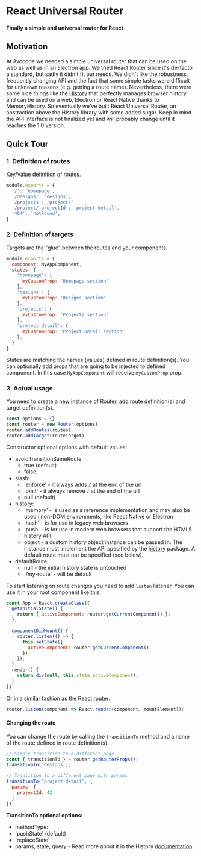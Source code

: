 React Universal Router
============

**Finally a simple and universal router for React**


## Motivation

At Avocode we needed a simple universal router that can be used on the web as well as in an Electron app. We tried React Router since it's de-facto a standard, but sadly it didn't fit our needs. We didn't like the robustness, frequently changing API and the fact that some simple tasks were difficult for unknown reasons (e.g. getting a route name). Nevertheless, there were some nice things like the [History](https://github.com/mjackson/history) that perfectly manages browser history and can be used on a web, Electron or React Native thanks to MemoryHistory.
So eventually we've built React Universal Router, an abstraction above the History library with some added sugar. Keep in mind the API interface is not finalized yet and will probably change until it reaches the 1.0 version.


## Quick Tour

### 1. Definition of routes

Key/Value definition of routes.

```js
module.exports = {
  '/': 'homepage',
  '/designs': 'designs',
  '/projects': 'projects',
  '/project/:projectId': 'project-detail',
  '404': 'notFound',
}
```

### 2. Definition of targets

Targets are the "glue" between the routes and your components.

```js
module.exports = {
  component: MyAppComponent,
  states: {
    'homepage': {
      myCustomProp: 'Homepage section'
    },
    'designs': {
      myCustomProp: 'Designs section'
    },
    'projects': {
      myCustomProp: 'Projects section'
    },
    'project-detail': {
      myCustomProp: 'Project Detail section'
    },
  }
}
```

States are matching the names (values) defined in route definition(s). You can optionally add props that are going to be injected to defined component. In this case `MyAppComponent` will receive `myCustomProp` prop.

### 3. Actual usage

You need to create a new instance of Router, add route definition(s) and target definition(s).

```js
const options = {}
const router = new Router(options)
router.addRoutes(routes)
router.addTarget(routeTarget)
```

Constructor optional options with default values:

 - avoidTransitionSameRoute
    - true (default)
    - false
 - slash:
    - 'enforce' - it always adds `/` at the end of the url
    - 'omit' - it always remove `/` at the end of the url
    - null (default)
 - history:
    - 'memory' - is used as a reference implementation and may also be used i non-DOM environments, like React Native or Electron
    - 'hash' - is for use in legacy web browsers
    - 'push' - is for use in modern web browsers that support the HTML5 history API
    - object - a custom history object instance can be passed in. The instance must implement the API specified by the [history](https://www.npmjs.com/package/history) package. A default route must not be specified (see below).
 - defaultRoute:
    - null - the initial history state is untouched
    - '/my-route' - will be default

To start listening on route changes you need to add `listen` listener.
You can use it in your root component like this:

```js
const App = React.createClass({
  getInitialState() {
    return { activeComponent: router.getCurrentComponent() };
  },

  componentDidMount() {
    router.listen(() => {
      this.setState({
        activeComponent: router.getCurrentComponent()
      });
    });
  },
  render() {
    return div(null, this.state.activeComponent);
  }
});
```

Or in a similar fashion as the React router:

```js
router.listen(component => React.render(component, mountElement));
```

#### Changing the route

You can change the route by calling the `transitionTo` method and a name of the route defined in route definition(s).

```js
// Simple transition to a different page
const { transitionTo } = router.getRouterProps();
transitionTo('designs');

// Transition to a different page with params
transitionTo('project-detail', {
  params: {
    projectId: 42
  }
});
```

**TransitionTo optional options:**

 - methodType:
  - 'pushState' (default)
  - 'replaceState'
- params, state, query - Read more about it in the History [documentation](https://github.com/mjackson/history/blob/v2.x/docs/Glossary.md#locationdescriptor)
